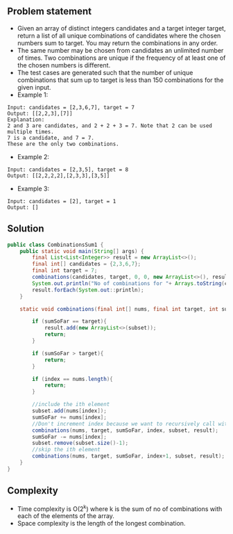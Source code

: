 ## Problem statement
- Given an array of distinct integers candidates and a target integer target, return a list of all unique combinations of candidates where the chosen numbers sum to target. You may return the combinations in any order.
- The same number may be chosen from candidates an unlimited number of times. Two combinations are unique if the
frequency of at least one of the chosen numbers is different.
- The test cases are generated such that the number of unique combinations that sum up to target is less than 150 combinations for the given input.
- Example 1:
```
Input: candidates = [2,3,6,7], target = 7
Output: [[2,2,3],[7]]
Explanation:
2 and 3 are candidates, and 2 + 2 + 3 = 7. Note that 2 can be used multiple times.
7 is a candidate, and 7 = 7.
These are the only two combinations.
```
- Example 2:
```
Input: candidates = [2,3,5], target = 8
Output: [[2,2,2,2],[2,3,3],[3,5]]
```
- Example 3:
```
Input: candidates = [2], target = 1
Output: []
```

## Solution
```java
public class CombinationsSum1 {
    public static void main(String[] args) {
        final List<List<Integer>> result = new ArrayList<>();
        final int[] candidates = {2,3,6,7};
        final int target = 7;
        combinations(candidates, target, 0, 0, new ArrayList<>(), result);
        System.out.println("No of combinations for "+ Arrays.toString(candidates) + " and target " + target + " are "+ result.size());
        result.forEach(System.out::println);
    }

    static void combinations(final int[] nums, final int target, int sumSoFar, int index, final List<Integer> subset, final List<List<Integer>> result){

        if (sumSoFar == target){
            result.add(new ArrayList<>(subset));
            return;
        }

        if (sumSoFar > target){
            return;
        }

        if (index == nums.length){
            return;
        }

        //include the ith element
        subset.add(nums[index]);
        sumSoFar += nums[index];
        //Don't increment index because we want to recursively call with the same index
        combinations(nums, target, sumSoFar, index, subset, result);
        sumSoFar -= nums[index];
        subset.remove(subset.size()-1);
        //skip the ith element
        combinations(nums, target, sumSoFar, index+1, subset, result);
    }
}
```

## Complexity
- Time complexity is O(2<sup>k</sup>) where k is the sum of no of combinations with each of the elements of the array.
- Space complexity is the length of the longest combination.